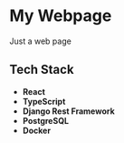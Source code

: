 # My Webpage
Just a web page

## Tech Stack
- **React**
- **TypeScript**
- **Django Rest Framework**
- **PostgreSQL**
- **Docker**
